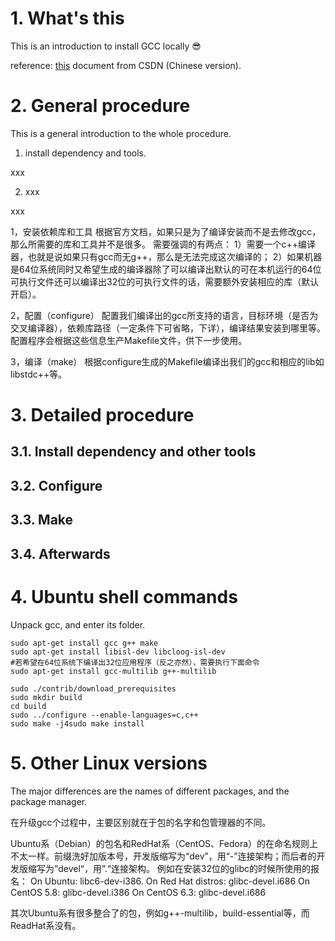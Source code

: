 # 1. What's this
This is an introduction to install GCC locally :sunglasses:

reference: [this](http://blog.csdn.net/yanxiangtianji/article/details/12511961) document from CSDN (Chinese version).


# 2. General procedure

This is a general introduction to the whole procedure.

1. install dependency and tools.

xxx

2. xxx

xxx





1，安装依赖库和工具
根据官方文档，如果只是为了编译安装而不是去修改gcc，那么所需要的库和工具并不是很多。
需要强调的有两点：
1）需要一个c++编译器，也就是说如果只有gcc而无g++，那么是无法完成这次编译的；
2）如果机器是64位系统同时又希望生成的编译器除了可以编译出默认的可在本机运行的64位可执行文件还可以编译出32位的可执行文件的话，需要额外安装相应的库（默认开启）。

2，配置（configure）
配置我们编译出的gcc所支持的语言，目标环境（是否为交叉编译器），依赖库路径（一定条件下可省略，下详），编译结果安装到哪里等。配置程序会根据这些信息生产Makefile文件，供下一步使用。

3，编译（make）
根据configure生成的Makefile编译出我们的gcc和相应的lib如libstdc++等。





# 3. Detailed procedure

## 3.1. Install dependency and other tools




## 3.2. Configure



## 3.3. Make



## 3.4. Afterwards




# 4. Ubuntu shell commands

Unpack gcc, and enter its folder.

```
sudo apt-get install gcc g++ make
sudo apt-get install libisl-dev libcloog-isl-dev
#若希望在64位系统下编译出32位应用程序（反之亦然），需要执行下面命令
sudo apt-get install gcc-multilib g++-multilib

sudo ./contrib/download_prerequisites
sudo mkdir build
cd build
sudo ../configure --enable-languages=c,c++
sudo make -j4sudo make install
```


# 5. Other Linux versions

The major differences are the names of different packages, and the package manager.

在升级gcc个过程中，主要区别就在于包的名字和包管理器的不同。

Ubuntu系（Debian）的包名和RedHat系（CentOS、Fedora）的在命名规则上不太一样。前缀洗好加版本号，开发版缩写为“dev”，用“-”连接架构；而后者的开发版缩写为”devel“，用”.“连接架构。
例如在安装32位的glibc的时候所使用的报名：
On Ubuntu: libc6-dev-i386.
On Red Hat distros: glibc-devel.i686
On CentOS 5.8: glibc-devel.i386
On CentOS 6.3: glibc-devel.i686

其次Ubuntu系有很多整合了的包，例如g++-multilib，build-essential等，而ReadHat系没有。



